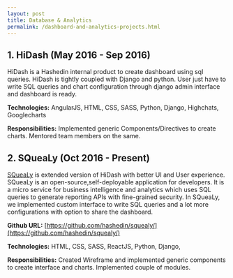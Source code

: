 ```yaml
---
layout: post
title: Database & Analytics
permalink: /dashboard-and-analytics-projects.html
---
```


## 1. HiDash (May 2016 - Sep 2016)

HiDash is a Hashedin internal product to create dashboard using sql queries. HiDash is tightly coupled with Django and python. User just have to write SQL queries and chart configuration through django admin interface and dashboard is ready.

**Technologies:** AngularJS, HTML, CSS, SASS, Python, Django, Highchats, Googlecharts

**Responsibilities:** Implemented generic Components/Directives to create charts. Mentored team members on the same.

## 2. SQueaLy (Oct 2016 - Present)

[SQueaLy](https://github.com/hashedin/squealy/) is extended version of HiDash with better UI and User experience. SQueaLy is an open-source,self-deployable application for developers. It is a micro service for business intelligence and analytics which uses SQL queries to generate reporting APIs with fine-grained security. In SQueaLy, we implemented custom interface to write SQL queries and a lot more configurations with option to share the dashboard.

**Github URL:** [https://github.com/hashedin/squealy/](https://github.com/hashedin/squealy/)

**Technologies:** HTML, CSS, SASS, ReactJS, Python, Django,

**Responsibilities:** Created Wireframe and implemented generic components to create interface and charts. Implemented couple of modules.
